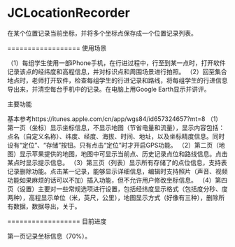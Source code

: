 JCLocationRecorder
==================

在某个位置记录当前坐标，并将多个坐标点保存成一个位置记录列表。


==================
使用场景

（1）每组学生使用一部iPhone手机，在行进过程中，行至到某一点时，打开软件记录该点的经纬度和高程信息，并对标识点和周围场景进行拍照。
（2）回至集合地点时，老师打开软件，检查每组学生的行进记录和路线，将每组学生的行进信息导出来，并清空每台手机中的记录。在电脑上用Google Earth显示并讲评。

主要功能

基本参考https://itunes.apple.com/cn/app/wgs84/id657324657?mt=8
（1）第一页（坐标）显示坐标信息，不显示地图（节省电量和流量），显示内容包括：点名（自定义名称）、纬度、经度、海拔、时间、地址，以及坐标精度信息。同时设有“定位”、“存储”按钮。只有点击“定位”时才开启GPS功能。
（2）第二页（地图）显示苹果提供的地图，地图中可显示当前点、历史记录点位和路线信息。点击某点时显示提示信息。
（3）第三页（列表）显示所有存储了的点位信息，支持表记录删除功能。点击某一记录，能够显示详细信息，编辑时支持照片（声音、视频功能如果麻烦的话可以不加）插入功能，但不允许用户修改坐标信息。
（4）第四页（设置）主要对一些常规选项进行设置，包括经纬度显示格式（包括度分秒、度两种），高程显示单位（米，英尺，公里），地图显示方式（好像有三种），删除所有数据，数据导出，关于。

==================
目前进度

第一页记录坐标信息（70%）。






